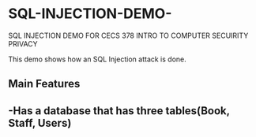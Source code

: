 # SQL-INJECTION-DEMO-
SQL INJECTION DEMO FOR CECS 378 INTRO TO COMPUTER SECUIRITY PRIVACY 

This demo shows how an SQL Injection attack is done. 

## Main Features
-Has a database that has three tables(Book, Staff, Users)
-
